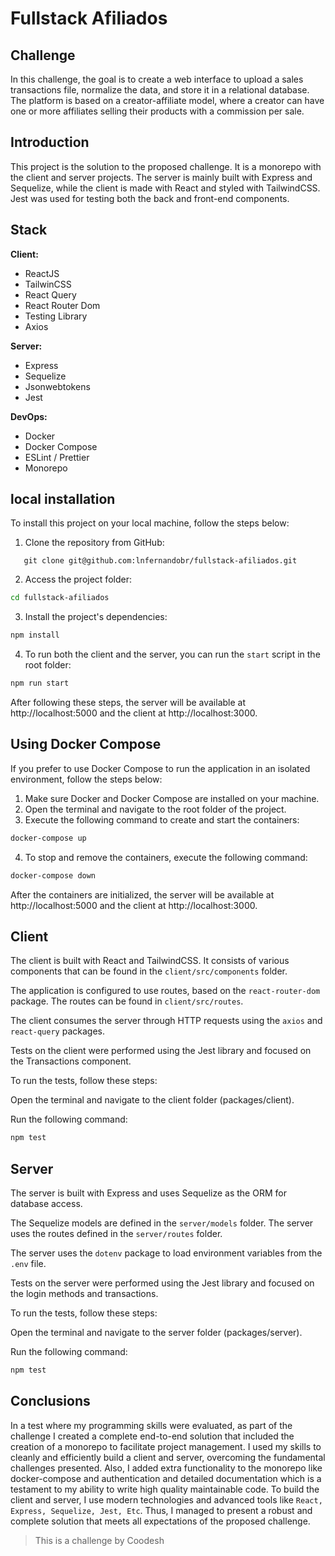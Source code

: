 # Fullstack Afiliados

## Challenge
In this challenge, the goal is to create a web interface to upload a sales transactions file, normalize the data, and store it in a relational database. The platform is based on a creator-affiliate model, where a creator can have one or more affiliates selling their products with a commission per sale.


## Introduction
This project is the solution to the proposed challenge. It is a monorepo with the client and server projects. The server is mainly built with Express and Sequelize, while the client is made with React and styled with TailwindCSS. Jest was used for testing both the back and front-end components.  
 
## Stack

**Client:**
* ReactJS
* TailwinCSS
* React Query
* React Router Dom
* Testing Library
* Axios

**Server:** 
* Express
* Sequelize
* Jsonwebtokens
* Jest

**DevOps:** 
* Docker
* Docker Compose
* ESLint / Prettier
* Monorepo



## local installation

To install this project on your local machine, follow the steps below:

1. Clone the repository from GitHub:
```git
   git clone git@github.com:lnfernandobr/fullstack-afiliados.git
```
2. Access the project folder:
```bash
cd fullstack-afiliados
```
3. Install the project's dependencies:
```bash
npm install
```
4. To run both the client and the server, you can run the `start` script in the root folder:
```bash
npm run start
```
After following these steps, the server will be available at http://localhost:5000 and the client at http://localhost:3000.

## Using Docker Compose
If you prefer to use Docker Compose to run the application in an isolated environment, follow the steps below:

1. Make sure Docker and Docker Compose are installed on your machine.
2. Open the terminal and navigate to the root folder of the project.
3. Execute the following command to create and start the containers:
```bash
docker-compose up
```
4. To stop and remove the containers, execute the following command:

```bash
docker-compose down
```

After the containers are initialized, the server will be available at http://localhost:5000 and the client at http://localhost:3000.


## Client
The client is built with React and TailwindCSS. It consists of various components that can be found in the `client/src/components` folder.

The application is configured to use routes, based on the `react-router-dom` package. The routes can be found in `client/src/routes`.

The client consumes the server through HTTP requests using the `axios` and `react-query` packages.

Tests on the client were performed using the Jest library and focused on the Transactions component.

To run the tests, follow these steps:

Open the terminal and navigate to the client folder (packages/client).

Run the following command:
```bash
npm test
```

## Server
The server is built with Express and uses Sequelize as the ORM for database access.

The Sequelize models are defined in the `server/models` folder. The server uses the routes defined in the `server/routes` folder.

The server uses the `dotenv` package to load environment variables from the `.env` file.

Tests on the server were performed using the Jest library and focused on the login methods and transactions.

To run the tests, follow these steps:

Open the terminal and navigate to the server folder (packages/server).

Run the following command:
```bash
npm test
```
    
## Conclusions
In a test where my programming skills were evaluated, as part of the challenge I created a complete end-to-end solution that included the creation of a monorepo to facilitate project management. I used my skills to cleanly and efficiently build a client and server, overcoming the fundamental challenges presented. Also, I added extra functionality to the monorepo like docker-compose and authentication and detailed documentation which is a testament to my ability to write high quality maintainable code. To build the client and server, I use modern technologies and advanced tools like `React, Express, Sequelize, Jest, Etc`. Thus, I managed to present a robust and complete solution that meets all expectations of the proposed challenge. 

> This is a challenge by Coodesh
